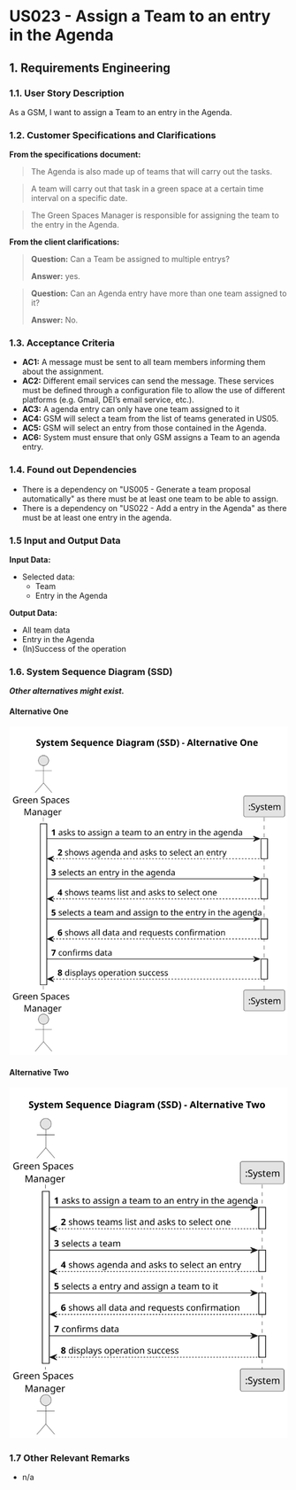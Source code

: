 # US023 - Assign a Team to an entry in the Agenda 


## 1. Requirements Engineering

### 1.1. User Story Description

As a GSM, I want to assign a Team to an entry in the Agenda.

### 1.2. Customer Specifications and Clarifications 

**From the specifications document:**

>	The Agenda is also made up of teams that will carry out the tasks.

>	A team will carry out that task in a green space at a certain time interval on a specific date.
 
>   The Green Spaces Manager is responsible for assigning the team to the entry in the Agenda.

**From the client clarifications:**

> **Question:** Can a Team be assigned to multiple entrys?
>
> **Answer:** yes.

> **Question:** Can an Agenda entry have more than one team assigned to it?
>
> **Answer:** No.

### 1.3. Acceptance Criteria

* **AC1:** A message must be sent to all team members informing them about the assignment.
* **AC2:** Different email services can send the message. These services must be defined through a configuration file to allow the use of different platforms (e.g. Gmail, DEI’s email service, etc.).
* **AC3:** A agenda entry can only have one team assigned to it
* **AC4:** GSM will select a team from the list of teams generated in US05.
* **AC5:** GSM will select an entry from those contained in the Agenda.
* **AC6:** System must ensure that only GSM assigns a Team to an agenda entry.

### 1.4. Found out Dependencies

* There is a dependency on "US005 - Generate a team proposal automatically" as there must be at least one team to be able to assign.
* There is a dependency on "US022 - Add a entry in the Agenda" as there must be at least one entry in the agenda.

### 1.5 Input and Output Data

**Input Data:**
	
* Selected data:
    * Team
    * Entry in the Agenda

**Output Data:**

* All team data
* Entry in the Agenda
* (In)Success of the operation

### 1.6. System Sequence Diagram (SSD)

**_Other alternatives might exist._**

#### Alternative One

![System Sequence Diagram - Alternative One](svg/us023-system-sequence-diagram-alternative-one.svg)

#### Alternative Two

![System Sequence Diagram - Alternative Two](svg/us023-system-sequence-diagram-alternative-two.svg)

### 1.7 Other Relevant Remarks

* n/a